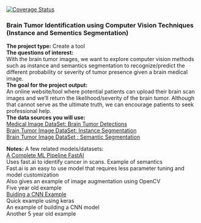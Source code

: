 [![Coverage Status](https://coveralls.io/repos/github/tchiang0/data_515_brain_tumor_computer_vision/badge.svg?branch=main)](https://coveralls.io/github/tchiang0/data_515_brain_tumor_computer_vision?branch=main)
### Brain Tumor Identification using Computer Vision Techniques (Instance and Sementics Segmentation)

<b>The project type:</b> Create a tool\
<b>The questions of interest:</b>\
With the brain tumor images, we want to explore computer vision methods such as instance and semantics segmentation to recognize/predict the different probability or severity of tumor presence given a brain medical image.\
<b>The goal for the project output:</b>\
An online website/tool where potential patients can upload their brain scan images and we’ll return the likelihood/severity of the brain tumor. Although that cannot serve as the ultimate truth, we can encourage patients to seek professional help.\
<b>The data sources you will use:</b>\
[Medical Image DataSet: Brain Tumor Detections](https://www.kaggle.com/datasets/pkdarabi/medical-image-dataset-brain-tumor-detection)\
[Brain Tumor Image DataSet: Instance Segmentation](https://www.kaggle.com/datasets/pkdarabi/medical-image-dataset-brain-tumor-segmentation)\
[Brain Tumor Image DataSet : Semantic Segmentation](https://www.kaggle.com/datasets/pkdarabi/brain-tumor-image-dataset-semantic-segmentation)



<b>Notes:</b>
A few related models/datasets:\
[A Complete ML Pipeline FastAI](https://www.kaggle.com/code/qitvision/a-complete-ml-pipeline-fast-ai)\
Uses fast.ai to identify cancer in scans. Example of semantics\
Fast.ai is an easy to use model that requires less parameter tuning and model customization\
Also gives an example of image augmentation using OpenCV\
Five year old example\
[Buiding a CNN Example](https://www.kaggle.com/code/fmarazzi/baseline-keras-cnn-roc-fast-10min-0-925-lb)\
Quick example using keras\
An example of building a CNN model\
Another 5 year old example